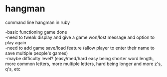 hangman
=======

command line hangman in ruby

-basic functioning game done<br>
-need to tweak display and give a game won/lost message and option to play again<br>
-need to add game save/load feature (allow player to enter their name to save multiple people's games)<br>
-maybe difficulty level? (easy/med/hard easy being shorter word length, more common letters, more multiple letters, hard being longer and more z's, q's, etc
